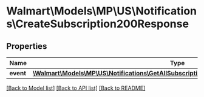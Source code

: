 # Walmart\Models\MP\US\Notifications\CreateSubscription200Response

## Properties

Name | Type | Description | Notes
------------ | ------------- | ------------- | -------------
**event** | [**\Walmart\Models\MP\US\Notifications\GetAllSubscriptions200ResponseEventsInnerEventInner[]**](GetAllSubscriptions200ResponseEventsInnerEventInner.md) |  | [optional]


[[Back to Model list]](./) [[Back to API list]](../../../../../README.md#supported-apis) [[Back to README]](../../../../../README.md)
